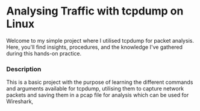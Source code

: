 # Analysing Traffic with tcpdump on Linux
Welcome to my simple project where I utilised tcpdump for packet analysis. Here, you'll find insights, procedures, and the knowledge I've gathered during this hands-on practice.

### Description
This is a basic project with the purpose of learning the different commands and arguments available for tcpdump, utilising them to capture network packets and saving them in a pcap file for analysis which can be used for Wireshark,
